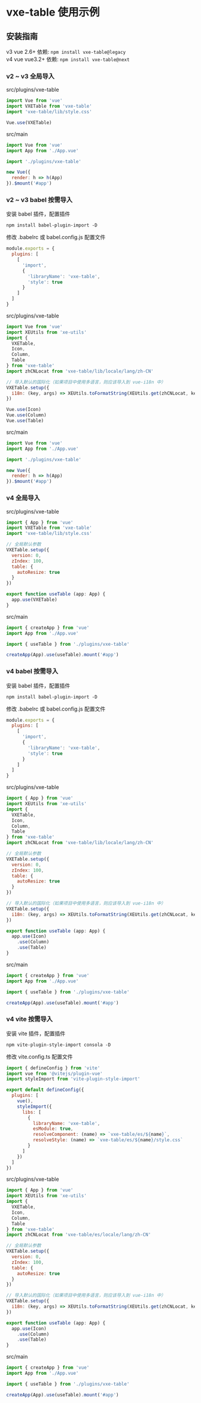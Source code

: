 # vxe-table 使用示例

## 安装指南

v3 vue 2.6+ 依赖: ```npm install vxe-table@legacy```  
v4 vue vue3.2+ 依赖: ```npm install vxe-table@next```  

### v2 ~ v3 全局导入

src/plugins/vxe-table

```javascript
import Vue from 'vue'
import VXETable from 'vxe-table'
import 'vxe-table/lib/style.css'

Vue.use(VXETable)
```

src/main

```javascript
import Vue from 'vue'
import App from './App.vue'

import './plugins/vxe-table'

new Vue({
  render: h => h(App)
}).$mount('#app')
```

### v2 ~ v3 babel 按需导入

安装 babel 插件，配置插件

```shell
npm install babel-plugin-import -D
```

修改 .babelrc 或 babel.config.js 配置文件

```javascript
module.exports = {
  plugins: [
    [
      'import',
      {
        'libraryName': 'vxe-table',
        'style': true
      }
    ]
  ]
}
```

src/plugins/vxe-table

```javascript
import Vue from 'vue'
import XEUtils from 'xe-utils'
import {
  VXETable,
  Icon,
  Column,
  Table
} from 'vxe-table'
import zhCNLocat from 'vxe-table/lib/locale/lang/zh-CN'

// 导入默认的国际化（如果项目中使用多语言，则应该导入到 vue-i18n 中）
VXETable.setup({
  i18n: (key, args) => XEUtils.toFormatString(XEUtils.get(zhCNLocat, key), args)
})

Vue.use(Icon)
Vue.use(Column)
Vue.use(Table)
```

src/main

```javascript
import Vue from 'vue'
import App from './App.vue'

import './plugins/vxe-table'

new Vue({
  render: h => h(App)
}).$mount('#app')
```

### v4 全局导入

src/plugins/vxe-table

```javascript
import { App } from 'vue'
import VXETable from 'vxe-table'
import 'vxe-table/lib/style.css'

// 全局默认参数
VXETable.setup({
  version: 0,
  zIndex: 100,
  table: {
    autoResize: true
  }
})

export function useTable (app: App) {
  app.use(VXETable)
}

```

src/main

```javascript
import { createApp } from 'vue'
import App from './App.vue'

import { useTable } from './plugins/vxe-table'

createApp(App).use(useTable).mount('#app')
```

### v4 babel 按需导入

安装 babel 插件，配置插件

```shell
npm install babel-plugin-import -D
```

修改 .babelrc 或 babel.config.js 配置文件

```javascript
module.exports = {
  plugins: [
    [
      'import',
      {
        'libraryName': 'vxe-table',
        'style': true
      }
    ]
  ]
}
```

src/plugins/vxe-table

```javascript
import { App } from 'vue'
import XEUtils from 'xe-utils'
import {
  VXETable,
  Icon,
  Column,
  Table
} from 'vxe-table'
import zhCNLocat from 'vxe-table/lib/locale/lang/zh-CN'

// 全局默认参数
VXETable.setup({
  version: 0,
  zIndex: 100,
  table: {
    autoResize: true
  }
})

// 导入默认的国际化（如果项目中使用多语言，则应该导入到 vue-i18n 中）
VXETable.setup({
  i18n: (key, args) => XEUtils.toFormatString(XEUtils.get(zhCNLocat, key), args)
})

export function useTable (app: App) {
  app.use(Icon)
    .use(Column)
    .use(Table)
}

```

src/main

```javascript
import { createApp } from 'vue'
import App from './App.vue'

import { useTable } from './plugins/vxe-table'

createApp(App).use(useTable).mount('#app')
```

### v4 vite 按需导入

安装 vite 插件，配置插件

```shell
npm vite-plugin-style-import consola -D
```

修改 vite.config.ts 配置文件

```javascript
import { defineConfig } from 'vite'
import vue from '@vitejs/plugin-vue'
import styleImport from 'vite-plugin-style-import'

export default defineConfig({
  plugins: [
    vue(),
    styleImport({
      libs: [
        {
          libraryName: 'vxe-table',
          esModule: true,
          resolveComponent: (name) => `vxe-table/es/${name}`,
          resolveStyle: (name) => `vxe-table/es/${name}/style.css`
        }
      ]
    })
  ]
})
```

src/plugins/vxe-table

```javascript
import { App } from 'vue'
import XEUtils from 'xe-utils'
import {
  VXETable,
  Icon,
  Column,
  Table
} from 'vxe-table'
import zhCNLocat from 'vxe-table/es/locale/lang/zh-CN'

// 全局默认参数
VXETable.setup({
  version: 0,
  zIndex: 100,
  table: {
    autoResize: true
  }
})

// 导入默认的国际化（如果项目中使用多语言，则应该导入到 vue-i18n 中）
VXETable.setup({
  i18n: (key, args) => XEUtils.toFormatString(XEUtils.get(zhCNLocat, key), args)
})

export function useTable (app: App) {
  app.use(Icon)
    .use(Column)
    .use(Table)
}

```

src/main

```javascript
import { createApp } from 'vue'
import App from './App.vue'

import { useTable } from './plugins/vxe-table'

createApp(App).use(useTable).mount('#app')
```
